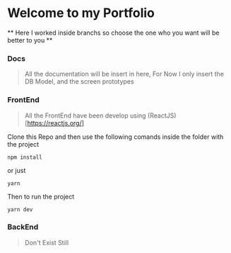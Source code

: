 # Welcome to my Portfolio

** Here I worked inside branchs so choose the one who you want will be better to you **

### Docs 
> All the documentation will be insert in here, 
> For Now I only insert the DB Model, and the screen prototypes

### FrontEnd
> All the FrontEnd have been develop using (ReactJS) [https://reactjs.org/]

Clone this Repo and then use the following comands 
inside the folder with the project
```
npm install 
```
or just
```
yarn 
```
Then to run the project
```
yarn dev
```

### BackEnd 
> Don't Exist Still
